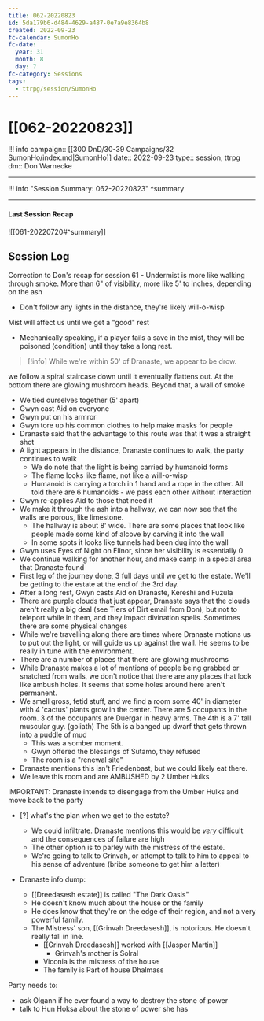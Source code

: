 ```yaml
---
title: 062-20220823
id: 5da179b6-d484-4629-a487-0e7a9e8364b8
created: 2022-09-23
fc-calendar: SumonHo
fc-date:
  year: 31
  month: 8
  day: 7
fc-category: Sessions
tags:
  - ttrpg/session/SumonHo
---
```


# [[062-20220823]]

!!! info
    campaign:: [[300 DnD/30-39 Campaigns/32 SumonHo/index.md|SumonHo]]
    date:: 2022-09-23
    type:: session, ttrpg
    dm:: Don Warnecke


---
!!! info "Session Summary: 062-20220823"
    ^summary

---


#### Last Session Recap

![[061-20220720#^summary]]

## Session Log

Correction to Don's recap for session 61 - Undermist is more like walking through smoke. More than 6" of visibility, more like 5' to inches, depending on the ash

- Don't follow any lights in the distance, they're likely will-o-wisp

Mist will affect us until we get a "good" rest 
- Mechanically speaking, if a player fails a save in the mist, they will be poisoned (condition) until they take a long rest.

>[!info]
>While we're within 50' of Dranaste, we appear to be drow.

we follow a spiral staircase down until it eventually flattens out. At the bottom there are glowing mushroom heads. Beyond that, a wall of smoke 

- We tied ourselves together (5' apart)
- Gwyn cast Aid on everyone
- Gwyn put on his armror
- Gwyn tore up his common clothes to help make masks for people
- Dranaste said that the advantage to this route was that it was a straight shot
- A light appears in the distance, Dranaste continues to walk, the party continues to walk
    - We do note that the light is being carried by humanoid forms
    - The flame looks like flame, not like a will-o-wisp
    - Humanoid is carrying a torch in 1 hand and a rope in the other. All told there are 6 humanoids - we pass each other without interaction
- Gwyn re-applies Aid to those that need it
- We make it through the ash into a hallway, we can now see that the walls are porous, like limestone. 
    - The hallway is about 8' wide. There are some places that look like people made some kind of alcove by carving it into the wall
    - In some spots it looks like tunnels had been dug into the wall
- Gwyn uses Eyes of Night on Elinor, since her visibility is essentially 0
- We continue walking for another hour, and make camp in a special area that Dranaste found
- First leg of the journey done, 3 full days until we get to the estate. We'll be getting to the estate at the end of the 3rd day.
- After a long rest, Gwyn casts Aid on Dranaste, Kereshi and Fuzula
- There are purple clouds that just appear, Dranaste says that the clouds aren't really a big deal (see Tiers of Dirt email from Don), but not to teleport while in them, and they impact divination spells. Sometimes there are some physical changes
- While we're travelling along there are times where Dranaste motions us to put out the light, or will guide us up against the wall. He seems to be really in tune with the environment.
- There are a number of places that there are glowing mushrooms
- While Dranaste makes a lot of mentions of people being grabbed or snatched from walls, we don't notice that there are any places that look like ambush holes. It seems that some holes around here aren't permanent.
- We smell gross, fetid stuff, and we find a room some 40' in diameter with 4 'cactus' plants grow in the center. There are 5 occupants in the room. 3 of the occupants are Duergar in heavy arms. The 4th is a 7' tall muscular guy. (goliath) The 5th is a banged up dwarf that gets thrown into a puddle of mud
    - This was a somber moment. 
    - Gwyn offered the blessings of Sutamo, they refused
    - The room is a "renewal site"
- Dranaste mentions this isn't Friedenbast, but we could likely eat there.
- We leave this room and are AMBUSHED by 2 Umber Hulks

IMPORTANT: Dranaste intends to disengage from the Umber Hulks and move back to the party





- [?] what's the plan when we get to the estate?
    - We could infiltrate. Dranaste mentions this would be *very* difficult and the consequences of failure are high
    - The other option is to parley with the mistress of the estate.
    - We're going to talk to Grinvah, or attempt to talk to him to appeal to his sense of adventure (bribe someone to get him a letter)

- Dranaste info dump:
    - [[Dreedasesh estate]] is called "The Dark Oasis"
    - He doesn't know much about the house or the family
    - He does know that they're on the edge of their region, and not a very powerful family.
    - The Mistress' son, [[Grinvah Dreedasesh]], is notorious. He doesn't really fall in line.
        - [[Grinvah Dreedasesh]] worked with [[Jasper Martin]]
            - Grinvah's mother is Solral
        - Viconia is the mistress of the house
        - The family is Part of house Dhalmass




Party needs to:
- ask Olgann if he ever found a way to destroy the stone of power
- talk to Hun Hoksa about the stone of power she has